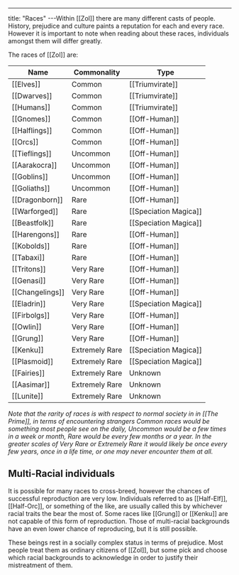 ---
title: "Races"
---Within [[Zol]] there are many different casts of people. History, prejudice and culture paints a reputation for each and every race. However it is important to note when reading about these races, individuals amongst them will differ greatly.

The races of [[Zol]] are:

| Name | Commonality | Type |
| --- | --- | --- |
| [[Elves]] | Common | [[Triumvirate]] |
| [[Dwarves]] | Common | [[Triumvirate]] |
| [[Humans]] | Common | [[Triumvirate]] |
| [[Gnomes]] | Common | [[Off-Human]] |
| [[Halflings]] | Common | [[Off-Human]] |
| [[Orcs]] | Common | [[Off-Human]] |
| [[Tieflings]] | Uncommon | [[Off-Human]] |
| [[Aarakocra]] | Uncommon | [[Off-Human]] |
| [[Goblins]] | Uncommon | [[Off-Human]] |
| [[Goliaths]] | Uncommon | [[Off-Human]] |
| [[Dragonborn]] | Rare | [[Off-Human]] |
| [[Warforged]] | Rare | [[Speciation Magica]] |
| [[Beastfolk]] | Rare | [[Speciation Magica]] |
| [[Harengons]] | Rare | [[Off-Human]] |
| [[Kobolds]] | Rare | [[Off-Human]] |
| [[Tabaxi]] | Rare | [[Off-Human]] |
| [[Tritons]] | Very Rare | [[Off-Human]] |
| [[Genasi]] | Very Rare | [[Off-Human]] |
| [[Changelings]] | Very Rare | [[Off-Human]] |
| [[Eladrin]] | Very Rare | [[Speciation Magica]] |
| [[Firbolgs]] | Very Rare | [[Off-Human]] |
| [[Owlin]] | Very Rare | [[Off-Human]] |
| [[Grung]] | Very Rare | [[Off-Human]] |
| [[Kenku]] | Extremely Rare | [[Speciation Magica]] |
| [[Plasmoid]] | Extremely Rare | [[Speciation Magica]] |
| [[Fairies]] | Extremely Rare | Unknown |
| [[Aasimar]] | Extremely Rare | Unknown |
| [[Lunite]] | Extremely Rare | Unknown |

*Note that the rarity of races is with respect to normal society in in [[The Prime]], in terms of encountering strangers Common races would be something most people see on the daily, Uncommon would be a few times in a week or month, Rare would be every few months or a year. In the greater scales of Very Rare or Extremely Rare it would likely be once every few years, once in a life time, or one may never encounter them at all.*

## Multi-Racial individuals
It is possible for many races to cross-breed, however the chances of successful reproduction are very low. Individuals referred to as [[Half-Elf]], [[Half-Orc]], or something of the like, are usually called this by whichever racial traits the bear the most of. Some races like [[Grung]] or [[Kenku]] are not capable of this form of reproduction. Those of multi-racial backgrounds have an even lower chance of reproducing, but it is still possible.

These beings rest in a socially complex status in terms of prejudice. Most people treat them as ordinary citizens of [[Zol]], but some pick and choose which racial backgrounds to acknowledge in order to justify their mistreatment of them.